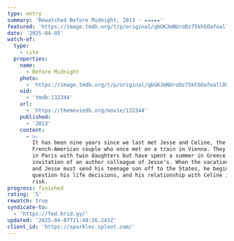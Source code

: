 ```yaml
---
type: entry
summary: 'Rewatched Before Midnight, 2013 - ★★★★★'
featured: 'https://image.tmdb.org/t/p/original/qbGKJmNUroDz75kh5Oafoall89e.jpg'
date: '2025-04-05'
watch-of:
  type:
    - cite
  properties:
    name:
      - Before Midnight
    photo:
      - 'https://image.tmdb.org/t/p/original/qbGKJmNUroDz75kh5Oafoall89e.jpg'
    uid:
      - 'tmdb:132344'
    url:
      - 'https://themoviedb.org/movie/132344'
    published:
      - '2013'
    content:
      - >-
        It has been nine years since we last met Jesse and Celine, the
        French-American couple who once met on a train in Vienna. They now live
        in Paris with twin daughters but have spent a summer in Greece at the
        invitation of an author colleague of Jesse's. When the vacation is over
        and Jesse must send his teenage son off to the States, he begins to
        question his life decisions, and his relationship with Celine is at
        risk.
progress: finished
rating: '5'
rewatch: true
syndicate-to:
  - 'https://fed.brid.gy/'
updated: '2025-04-07T21:48:16.243Z'
client_id: 'https://sparkles.sploot.com/'
---
```


